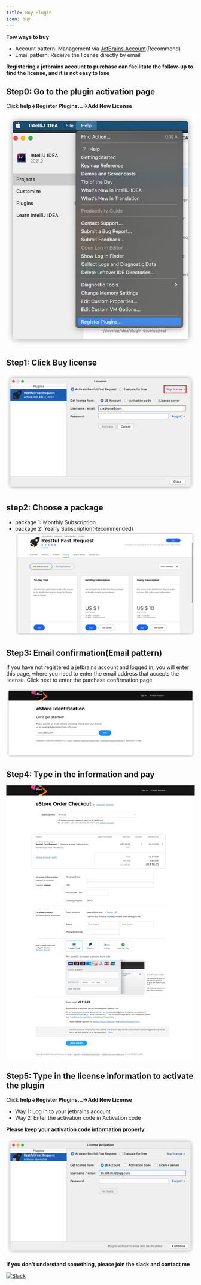 ```yaml
---
title: Buy Plugin
icon: buy
---
```

**Tow ways to buy**
* Account pattern: Management via [JetBrains Account](https://account.jetbrains.com/licenses)(Recommend)
* Email pattern: Receive the license directly by email

**Registering a jetbrains account to purchase can facilitate the follow-up to find the license, and it is not easy to lose**

## Step0: Go to the plugin activation page
Click **help->Register Plugins...->Add New License**

![](../../.vuepress/public/img/buy/step0.png)

## Step1: Click Buy license
![](../../.vuepress/public/img/buy/step1.png)

## step2: Choose a package
* package 1: Monthly Subscription
* package 2: Yearly Subscription(Recommended)
![](../../.vuepress/public/img/buy/step2.png)

## Step3: Email confirmation(Email pattern)
If you have not registered a jetbrains account and logged in, you will enter this page, where you need to enter the email address that accepts the license.
Click next to enter the purchase confirmation page

![](../../.vuepress/public/img/buy/step3.png)

## Step4: Type in the information and pay
![](../../.vuepress/public/img/buy/step4.png)

## Step5: Type in the license information to activate the plugin
Click **help->Register Plugins...->Add New License**

* Way 1: Log in to your jetbrains account
* Way 2: Enter the activation code in Activation code

**Please keep your activation code information properly**

![](../../.vuepress/public/img/buy/step5.png)


**If you don't understand something, please join the slack and contact me**

[![Slack](https://img.shields.io/badge/Slack-%23Fast--Request-DD1265?logo=Slack)](https://fastrequest.slack.com)
